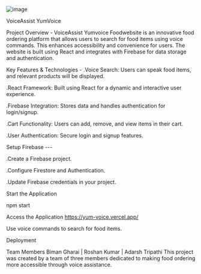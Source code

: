 ![image](https://github.com/user-attachments/assets/3b1b2845-3344-4c89-b619-47d428a50a11)

VoiceAssist YumVoice

Project Overview - 
VoiceAssist Yumvoice Foodwebsite  is an innovative food ordering platform that allows users to search for food items using voice commands. This enhances accessibility and convenience for users. The website is built using React and integrates with Firebase for data storage and authentication.

Key Features & Technologies - 
.Voice Search: Users can speak food items, and relevant products will be displayed.

.React Framework: Built using React for a dynamic and interactive user experience.

.Firebase Integration: Stores data and handles authentication for login/signup.

.Cart Functionality: Users can add, remove, and view items in their cart.

.User Authentication: Secure login and signup features.

Setup Firebase --- 

.Create a Firebase project.

.Configure Firestore and Authentication.

.Update Firebase credentials in your project.

Start the Application

npm start

Access the Application
https://yum-voice.vercel.app/

Use voice commands to search for food items.

Deployment


Team Members
Biman Gharai | Roshan Kumar | Adarsh Tripathi
This project was created by a team of three members dedicated to making food ordering more accessible through voice assistance.
 
 
